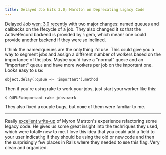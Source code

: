 ```yaml
---
title: Delayed Job hits 3.0; Marston on Deprecating Legacy Code
---
```


Delayed Job [went 3.0 recently](http://collectiveidea.com/blog/archives/2012/01/04/the-big-three-oh/) with two major changes: named queues and callbacks on the lifecycle of a job. They also changed it so that the ActiveRecord backend is provided by a gem, which means one could provide another backend if they were so inclined.

I think the named queues are the only thing I'd use. This could give you a way to segment jobs and assign a different number of workers based on the importance of the jobs. Maybe you'd have a "normal" queue and an "important" queue and have more workers per job on the important one. Looks easy to use:

	object.delay(:queue => 'important').method

Then if you're using rake to work your jobs, just start your worker like this:

	$ QUEUE=important rake jobs:work

They also fixed a couple bugs, but none of them were familiar to me.

---

Really [excellent write-up](http://myronmars.to/n/dev-blog/2011/12/deprecating-a-legacy-subsystem-in-rails) of Myron Marston's experience refactoring some legacy code. He gives us some great insight into the techniques they used, which were totally new to me. I love this idea that you could add a field to your user indicating if they should be using the old or new code and then the surprisingly few places in Rails where they needed to use this flag. Very clean and organized.
